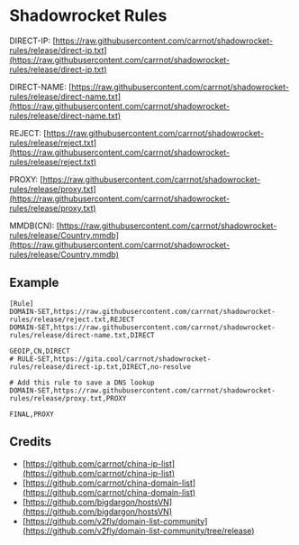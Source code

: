 # Shadowrocket Rules

DIRECT-IP: [https://raw.githubusercontent.com/carrnot/shadowrocket-rules/release/direct-ip.txt](https://raw.githubusercontent.com/carrnot/shadowrocket-rules/release/direct-ip.txt)

DIRECT-NAME: [https://raw.githubusercontent.com/carrnot/shadowrocket-rules/release/direct-name.txt](https://raw.githubusercontent.com/carrnot/shadowrocket-rules/release/direct-name.txt)

REJECT: [https://raw.githubusercontent.com/carrnot/shadowrocket-rules/release/reject.txt](https://raw.githubusercontent.com/carrnot/shadowrocket-rules/release/reject.txt)

PROXY: [https://raw.githubusercontent.com/carrnot/shadowrocket-rules/release/proxy.txt](https://raw.githubusercontent.com/carrnot/shadowrocket-rules/release/proxy.txt)

MMDB(CN): [https://raw.githubusercontent.com/carrnot/shadowrocket-rules/release/Country.mmdb](https://raw.githubusercontent.com/carrnot/shadowrocket-rules/release/Country.mmdb)

## Example

```
[Rule]
DOMAIN-SET,https://raw.githubusercontent.com/carrnot/shadowrocket-rules/release/reject.txt,REJECT
DOMAIN-SET,https://raw.githubusercontent.com/carrnot/shadowrocket-rules/release/direct-name.txt,DIRECT

GEOIP,CN,DIRECT
# RULE-SET,https://gita.cool/carrnot/shadowrocket-rules/release/direct-ip.txt,DIRECT,no-resolve

# Add this rule to save a DNS lookup
DOMAIN-SET,https://raw.githubusercontent.com/carrnot/shadowrocket-rules/release/proxy.txt,PROXY

FINAL,PROXY
```

## Credits

* [https://github.com/carrnot/china-ip-list](https://github.com/carrnot/china-ip-list)
* [https://github.com/carrnot/china-domain-list](https://github.com/carrnot/china-domain-list)
* [https://github.com/bigdargon/hostsVN](https://github.com/bigdargon/hostsVN)
* [https://github.com/v2fly/domain-list-community](https://github.com/v2fly/domain-list-community/tree/release)
